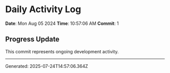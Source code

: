 # Daily Activity Log

**Date**: Mon Aug 05 2024
**Time**: 10:57:06 AM
**Commit**: 1

## Progress Update

This commit represents ongoing development activity.

---
Generated: 2025-07-24T14:57:06.364Z
